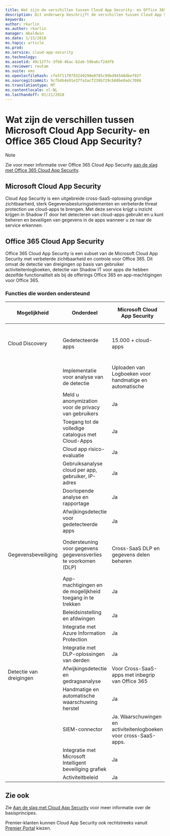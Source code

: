 ```yaml
---
title: Wat zijn de verschillen tussen Cloud App Security- en Office 365 Cloud App Security? | Microsoft Docs
description: Dit onderwerp beschrijft de verschillen tussen Cloud App Security- en Office 365 Cloud App Security.
keywords: 
author: rkarlin
ms.author: rkarlin
manager: mbaldwin
ms.date: 1/15/2018
ms.topic: article
ms.prod: 
ms.service: cloud-app-security
ms.technology: 
ms.assetid: 49c12f7c-3fb8-46ac-b2ab-59ba6cf2ddfb
ms.reviewer: reutam
ms.suite: ems
ms.openlocfilehash: cfe5f1170793249290e0785c99bd94548dbef92f
ms.sourcegitcommit: 9cfb4b4e91e37fa3acf238b729cb68be0adc7086
ms.translationtype: MT
ms.contentlocale: nl-NL
ms.lasthandoff: 01/21/2018
---
```

# <a name="what-are-the-differences-between-microsoft-cloud-app-security-and-office-365-cloud-app-security"></a>Wat zijn de verschillen tussen Microsoft Cloud App Security- en Office 365 Cloud App Security?

> [!NOTE]
> Zie voor meer informatie over Office 365 Cloud App Security [aan de slag met Office 365 Cloud App Security](https://support.office.com/article/Get-started-with-Advanced-Management-Security-d9ee4d67-f2b3-42b4-9c9e-c4529904990a).

## <a name="microsoft-cloud-app-security"></a>Microsoft Cloud App Security 

Cloud App Security is een uitgebreide cross-SaaS-oplossing grondige zichtbaarheid, sterk Gegevensbesturingselementen en verbeterde threat protection uw cloud-apps te brengen. Met deze service krijgt u inzicht krijgen in Shadow IT door het detecteren van cloud-apps gebruikt en u kunt beheren en beveiligen van gegevens in de apps wanneer u ze naar de service erkennen. 

## <a name="office-365-cloud-app-security"></a>Office 365 Cloud App Security

Office 365 Cloud App Security is een subset van de Microsoft Cloud App Security met verbeterde zichtbaarheid en controle voor Office 365. Dit omvat de detectie van dreigingen op basis van gebruiker activiteitenlogboeken, detectie van Shadow IT voor apps die hebben dezelfde functionaliteit als bij de offerings Office 365 en app-machtigingen voor Office 365.

### <a name="feature-support"></a>Functies die worden ondersteund

|Mogelijkheid|Onderdeel|Microsoft Cloud App Security|Office 365 Cloud App Security|
|----|----|----|----|
|Cloud Discovery|Gedetecteerde apps |15.000 + cloud-apps  |750 + cloud-apps Cloud-apps met een vergelijkbare functionaliteit op Office 365|
||Implementatie voor analyse van de detectie|Uploaden van Logboeken voor handmatige en automatische|Handmatige upload logboek|
||Meld u anonymization voor de privacy van gebruikers|Ja||
||Toegang tot de volledige catalogus met Cloud-Apps|Ja||
||Cloud app risico-evaluatie|Ja||
||Gebruiksanalyse cloud per app, gebruiker, IP-adres|Ja||
||Doorlopende analyse en rapportage|Ja||
||Afwijkingsdetectie voor gedetecteerde apps|Ja||
|Gegevensbeveiliging|Ondersteuning voor gegevens gegevensverlies te voorkomen (DLP)|Cross-SaaS DLP en gegevens delen beheren|Gebruikt bestaande Office DLP (beschikbaar in Office E3 en hoger)|
||App-machtigingen en de mogelijkheid toegang in te trekken|Ja|Ja|
||Beleidsinstelling en afdwingen|Ja||
||Integratie met Azure Information Protection |Ja||
||Integratie met DLP-oplossingen van derden|Ja||
|Detectie van dreigingen|Afwijkingsdetectie en gedragsanalyse|Voor Cross-SaaS-apps met inbegrip van Office 365|Voor Office 365-apps |
||Handmatige en automatische waarschuwing herstel|Ja|Ja|
||SIEM-connector|Ja. Waarschuwingen en activiteitenlogboeken voor cross-SaaS-apps.|Ja. Alleen waarschuwingen voor Office 365.|
||Integratie met Microsoft Intelligent beveiliging grafiek|Ja|Ja|
||Activiteitbeleid|Ja|Ja|



## <a name="see-also"></a>Zie ook  

Zie [Aan de slag met Cloud App Security](getting-started-with-cloud-app-security.md) voor meer informatie over de basisprincipes.    

Premier-klanten kunnen Cloud App Security ook rechtstreeks vanuit [Premier Portal](https://premier.microsoft.com/) kiezen.   

